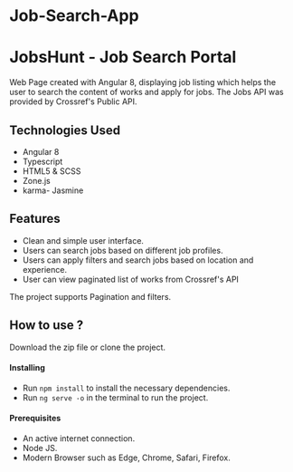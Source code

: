 # Job-Search-App
# JobsHunt - Job Search Portal

Web Page created with Angular 8, displaying job listing which helps the user to search the content of works and apply for jobs.
The Jobs API was provided by Crossref's Public API.


## Technologies Used

 - Angular 8
 - Typescript
 - HTML5 & SCSS
 - Zone.js
 - karma- Jasmine 
 
 ## Features
 
 - Clean and simple user interface.
 - Users can search jobs based on different job profiles.
 - Users can apply filters and search jobs based on location and experience.
 - User can view paginated list of works from Crossref's API


The project supports Pagination and filters.

## How to use ?

Download the zip file or clone the project.

#### Installing

 - Run `npm install` to install the necessary dependencies. 
 - Run `ng serve -o`  in the terminal to run the project.

#### Prerequisites

- An active internet connection.
- Node JS.
- Modern Browser such as Edge, Chrome, Safari, Firefox.


